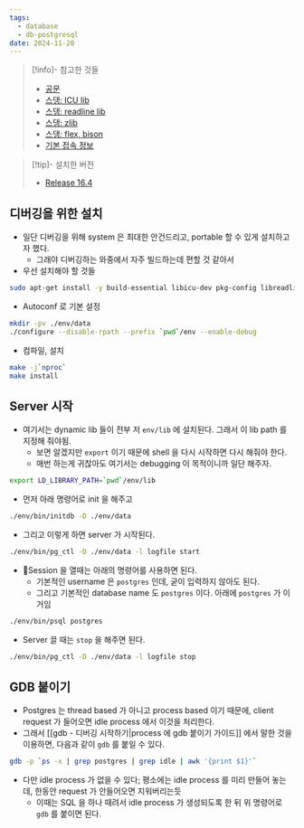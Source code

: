 ```yaml
---
tags:
  - database
  - db-postgresql
date: 2024-11-20
---
```

> [!info]- 참고한 것들
> - [공문](https://www.postgresql.org/docs/current/install-make.html)
> - [스댕: ICU lib](https://stackoverflow.com/a/78478841)
> - [스댕: readline lib](https://askubuntu.com/a/89394)
> - [스댕: zlib](https://askubuntu.com/a/1169769)
> - [스댕: flex, bison](https://stackoverflow.com/a/33623423)
> - [기본 접속 정보](https://postgresql.kr/docs/9.5/manage-ag-createdb.html)

> [!tip]- 설치한 버전
> - [Release 16.4](https://github.com/postgres/postgres/releases/tag/REL_16_4)

## 디버깅을 위한 설치

- 일단 디버깅을 위해 system 은 최대한 안건드리고, portable 할 수 있게 설치하고자 했다.
	- 그래야 디버깅하는 와중에서 자주 빌드하는데 편할 것 같아서
- 우선 설치해야 할 것들

```bash
sudo apt-get install -y build-essential libicu-dev pkg-config libreadline-dev zlib1g-dev bison flex
```

- Autoconf 로 기본 설정

```bash
mkdir -pv ./env/data
./configure --disable-rpath --prefix `pwd`/env --enable-debug
```

- 컴파일, 설치

```bash
make -j`nproc`
make install
```

## Server 시작

- 여기서는 dynamic lib 들이 전부 저 `env/lib` 에 설치된다. 그래서 이 lib path 를 지정해 줘야됨.
	- 보면 알겠지만 `export` 이기 때문에 shell 을 다시 시작하면 다시 해줘야 한다.
	- 매번 하는게 귀찮아도 여기서는 debugging 이 목적이니까 일단 해주자.

```bash
export LD_LIBRARY_PATH=`pwd`/env/lib
```

- 먼저 아래 명령어로 init 을 해주고

```bash
./env/bin/initdb -D ./env/data
```

- 그리고 이렇게 하면 server 가 시작된다.

```bash
./env/bin/pg_ctl -D ./env/data -l logfile start
```

- Session 을 열때는 아래의 명령어를 사용하면 된다.
	- 기본적인 username 은 `postgres` 인데, 굳이 입력하지 않아도 된다.
	- 그리고 기본적인 database name 도 `postgres` 이다. 아래에 `postgres` 가 이거임

```bash
./env/bin/psql postgres
```

- Server 끌 때는 `stop` 을 해주면 된다.

```bash
./env/bin/pg_ctl -D ./env/data -l logfile stop
```

## GDB 붙이기

- Postgres 는 thread based 가 아니고 process based 이기 때문에, client request 가 들어오면 idle process 에서 이것을 처리한다.
- 그래서 [[gdb - 디버깅 시작하기|process 에 gdb 붙이기 가이드]] 에서 말한 것을 이용하면, 다음과 같이 `gdb` 를 붙일 수 있다.

```bash
gdb -p `ps -x | grep postgres | grep idle | awk '{print $1}'`
```

- 다만 idle process 가 없을 수 있다; 평소에는 idle process 를 미리 만들어 놓는데, 한동안 request 가 안들어오면 지워버리는듯
	- 이때는 SQL 을 하나 때려서 idle process 가 생성되도록 한 뒤 위 명령어로 `gdb` 를 붙이면 된다.